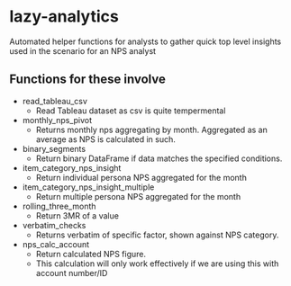 # lazy-analytics
Automated helper functions for analysts to gather quick top level insights used in the scenario for an NPS analyst

## Functions for these involve 
- read_tableau_csv
  - Read Tableau dataset as csv is quite tempermental
- monthly_nps_pivot
  - Returns monthly nps aggregating by month. Aggregated as an average as NPS is calculated in such.
- binary_segments
  - Return binary DataFrame if data matches the specified conditions.
- item_category_nps_insight
  - Return individual persona NPS aggregated for the month 
- item_category_nps_insight_multiple
  - Return multiple persona NPS aggregated for the month 
- rolling_three_month
  - Return 3MR of a value
- verbatim_checks
  - Returns verbatim of specific factor, shown against NPS category.
- nps_calc_account
  - Return calculated NPS figure.
  - This calculation will only work effectively if we are using this with account number/ID
